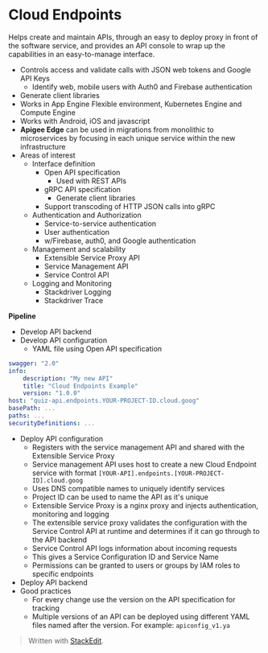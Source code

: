 # Cloud Endpoints

Helps create and maintain APIs, through an easy to deploy proxy in front of the software service, and provides an API console to wrap up the capabilities in an easy-to-manage interface.

- Controls access and validate calls with JSON web tokens and Google API Keys
	- Identify web, mobile users with Auth0 and Firebase authentication
- Generate client libraries
- Works in App Engine Flexible environment, Kubernetes Engine and Compute Engine
- Works with Android, iOS and javascript
- **Apigee Edge** can be used in migrations from monolithic to microservices by focusing in each unique service within the new infrastructure
- Areas of interest
	- Interface definition
		- Open API specification
			- Used with REST APIs
		- gRPC API specification
			- Generate client libraries
		- Support transcoding of HTTP JSON calls into gRPC
	- Authentication and Authorization
		- Service-to-service authentication
		- User authentication 
		- w/Firebase, auth0, and Google authentication
	- Management and scalability
		- Extensible Service Proxy API
		- Service Management API
		- Service Control API
	- Logging and Monitoring
		- Stackdriver Logging
		- Stackdriver Trace

**Pipeline**
- Develop API backend
- Develop API configuration
	- YAML file using Open API specification
```yaml
swagger: "2.0"
info:
	description: "My new API"
	title: "Cloud Endpoints Example"
	version: "1.0.0"
host: "quiz-api.endpoints.YOUR-PROJECT-ID.cloud.goog"
basePath: ...
paths: ...
securityDefinitions: ...
```
- Deploy API configuration
	- Registers with the service management API and shared with the Extensible Service Proxy
	- Service management API uses host to create a new Cloud Endpoint service with format `[YOUR-API].endpoints.[YOUR-PROJECT-ID].cloud.goog`
	- Uses DNS compatible names to uniquely identify services
	- Project ID can be used to name the API as it's unique
	- Extensible Service Proxy is a nginx proxy and injects authentication, monitoring and logging
	- The extensible service proxy validates the configuration with the Service Control API at runtime and determines if it can go through to the API backend
	- Service Control API logs information about incoming requests
	- This gives a Service Configuration ID and Service Name
	- Permissions can be granted to users or groups by IAM roles to specific endpoints
- Deploy API backend
- Good practices
	- For every change use the version on the API specification for tracking
	- Multiple versions of an API can be deployed using different YAML files named after the version. For example: `apiconfig_v1.ya`


> Written with [StackEdit](https://stackedit.io/).
<!--stackedit_data:
eyJoaXN0b3J5IjpbMTEwNDQ5NDY3NSwyMDUwMDc5MzU3LC0xOD
Y4MDkyNTYwXX0=
-->